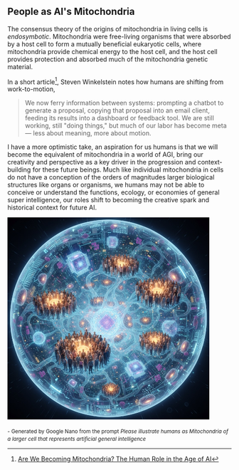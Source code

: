 <h2><i class="bi-battery-charging"></i> People as AI's Mitochondria</h2> 

The consensus theory of the origins of mitochondria in living cells is *endosymbotic*.
Mitochondria were free-living organisms that were absorbed by a host cell to form 
a mutually beneficial eukaryotic cells, where mitochondria provide chemical energy to the host
cell, and the host cell provides protection and absorbed much of the mitochondria genetic
material.   

In a short article[^MITO_HUMANS], Steven Winkelstein notes how humans
are shifting from work-to-motion,

<blockquote class="blockquote">
  <p>
    We now ferry information between systems: prompting a chatbot to generate a proposal, 
    copying that proposal into an email client, feeding its results into a dashboard or feedback tool. 
    We are still working, still "doing things," but much of our labor has become meta — less about meaning, 
    more about motion.
  </p>
</blockquote>

I have a more optimistic take, an aspiration for us humans is that we will become the equivalent of mitochondria 
in a world of AGI, bring our creativity and perspective as a key driver in the progression and context-building
for these future beings. Much like individual mitochondria in cells do not have a conception of the orders
of magnitudes larger biological structures like organs or organisms, we humans may not  be able to conceive 
or understand the functions, ecology, or economies of general super intelligence, our roles shift to becoming
the creative spark and historical context for future AI. 

<div class="card">
  <img src="static/img/nano-banana-humans-as-mitochondria.jpg" style="width: 90%" class="card-img-top" 
  alt="AI Generated Image of Humans as Mitochondria">
  <div class="card-body">
    <p class="card-text">
      <small class="text-muted">
  - Generated by Google Nano from the prompt <em>Please illustrate humans as Mitochondria of a larger cell that represents artificial general intelligence</em>
      </small>
    </p>
  </div>
</div>

[^ORIGIN]: [The origin of mitochondria and chloroplasts](https://www.nature.com/scitable/content/the-origin-of-mitochondria-and-chloroplasts-14747702/)
[^MITO_HUMANS]: [Are We Becoming Mitochondria? The Human Role in the Age of AI](https://www.linkedin.com/posts/stevenwinkelstein_are-we-becoming-mitochondria-the-human-role-activity-7336834470819311618-ptZS/)
